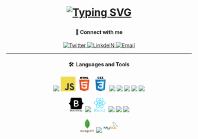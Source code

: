 

<h1 align="center"> 
  
[![Typing SVG](https://readme-typing-svg.herokuapp.com?font=Josefin+Sans&weight=500&size=35&duration=3500&color=A12B13&center=true&vCenter=true&multiline=true&width=600&height=200&lines=Hi+There!+;I'm+Aziza+%2C+Software+Developer++%F0%9F%91%A9%F0%9F%8F%BB%E2%80%8D%F0%9F%92%BB;Welcome+to+my+Github+profile!+)](https://git.io/typing-svg)
  
</h1>

<h4 align="center"> 🔗 Connect with me </h4>
  
<p align="center">
  
<a href="https://twitter.com/ai24_c" target="blank">
  <img alt="Twitter" width="50px" src="https://user-images.githubusercontent.com/105348844/209301781-8e59e506-a594-4457-a3d5-2939f9627b4a.png"/>
</a>
<a href="https://linkedin.com/in/a-shahrani" target="blank">
  <img alt="LinkdeIN" width="50px" src="https://user-images.githubusercontent.com/105348844/209301604-6817d935-fc76-4d58-a6f7-b8c802712f9f.png" />
</a>
<a href="mailto:alshahraani.a@gmail.com" target="blank">
  <img alt="Email" width="50px" src="https://user-images.githubusercontent.com/105348844/209302152-d34a7114-a15a-466e-92d3-84a8a9b9fdcb.png" />
</a>
  
</p>
<hr/>
 <h4 align="center">🛠️&nbsp;&nbsp;Languages&nbsp;and&nbsp;Tools</h4>


<p align="center">
 <code><img height="40" src="https://cdn.jsdelivr.net/gh/devicons/devicon/icons/vscode/vscode-original.svg"/></code>
<code><img height="40" src="https://raw.githubusercontent.com/github/explore/80688e429a7d4ef2fca1e82350fe8e3517d3494d/topics/javascript/javascript.png"></code>
<code><img height="40" src="https://raw.githubusercontent.com/devicons/devicon/master/icons/html5/html5-original-wordmark.svg"/></code>
<code><img height="40" src="https://raw.githubusercontent.com/devicons/devicon/master/icons/css3/css3-original-wordmark.svg"/></code>
<code><img height="40" src="https://cdn.jsdelivr.net/gh/devicons/devicon/icons/python/python-original-wordmark.svg"/></code>
<code><img height="40" src="https://cdn.jsdelivr.net/gh/devicons/devicon/icons/express/express-original.svg"/></code>
<code><img height="40" src="https://cdn.jsdelivr.net/gh/devicons/devicon/icons/nodejs/nodejs-plain.svg"/></code>
<code><img height="40" src="https://cdn.jsdelivr.net/gh/devicons/devicon/icons/php/php-original.svg"/></code>
<code><img height="40" src="https://cdn.jsdelivr.net/gh/devicons/devicon/icons/java/java-original-wordmark.svg"/></code>
</p>
<p align="center">
<code><img height="40" src="https://raw.githubusercontent.com/devicons/devicon/master/icons/bootstrap/bootstrap-plain-wordmark.svg"/></code>
<code><img height="40" src="https://cdn.jsdelivr.net/gh/devicons/devicon/icons/flask/flask-original-wordmark.svg"/></code>
<code><img height="40" src="https://raw.githubusercontent.com/devicons/devicon/master/icons/react/react-original-wordmark.svg"/></code>
<code><img height="40" src="https://cdn.jsdelivr.net/gh/devicons/devicon/icons/spring/spring-original.svg"/></code>
<code><img height="40" src="https://cdn.worldvectorlogo.com/logos/django.svg"/></code>
<code><img height="40" src="https://www.vectorlogo.zone/logos/git-scm/git-scm-icon.svg"/></code>
</p>
<p align="center">
<code><img height="40" src="https://raw.githubusercontent.com/devicons/devicon/master/icons/mongodb/mongodb-original-wordmark.svg"/></code>
<code><img height="40" src="https://www.vectorlogo.zone/logos/getpostman/getpostman-icon.svg"/></code>
<code><img height="40" src="https://raw.githubusercontent.com/devicons/devicon/master/icons/mysql/mysql-original-wordmark.svg"/></code>
</p>
<br>
